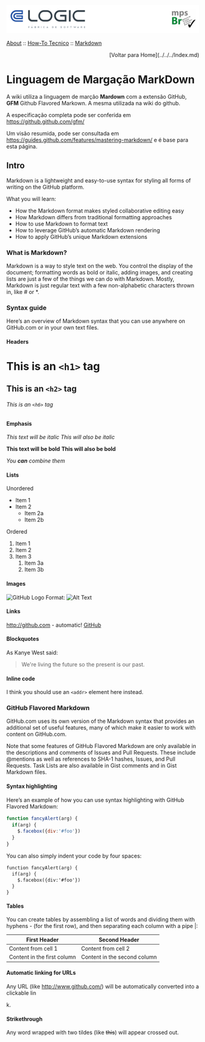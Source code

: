 

  ![Cabecalho](../../../Index-Anexos/Cabecalho.png)


[About](../../About.md) :: [How-To Tecnico](../How-To-Tecnico.md) :: [Markdown](Markdown-CheatSheet.md)

<div align="right"> [Voltar para Home](../../../Index.md) </div>

#  Linguagem de Margação MarkDown


A wiki utiliza a linguagem de marção **Mardown** com a extensão GitHub, **GFM** Github Flavored Markown. A mesma utilizada na wiki do github.

A especificação completa pode ser conferida em https://github.github.com/gfm/

Um visão resumida, pode ser consultada em https://guides.github.com/features/mastering-markdown/ e é base para esta página.

## Intro

Markdown is a lightweight and easy-to-use syntax for styling all forms of writing on the GitHub platform.

What you will learn:

- How the Markdown format makes styled collaborative editing easy
- How Markdown differs from traditional formatting approaches
- How to use Markdown to format text
- How to leverage GitHub’s automatic Markdown rendering
- How to apply GitHub’s unique Markdown extensions

### What is Markdown?

Markdown is a way to style text on the web. You control the display of the document; formatting words as bold or italic, adding images, and creating lists are just a few of the things we can do with Markdown. Mostly, Markdown is just regular text with a few non-alphabetic characters thrown in, like # or *.

### Syntax guide

Here’s an overview of Markdown syntax that you can use anywhere on GitHub.com or in your own text files.

#### Headers

# This is an `<h1>` tag
## This is an `<h2>` tag
###### This is an `<h6>` tag

#### Emphasis

*This text will be italic*
_This will also be italic_

**This text will be bold**
__This will also be bold__

_You **can** combine them_

#### Lists

Unordered

* Item 1
* Item 2
  * Item 2a
  * Item 2b

Ordered

1. Item 1
1. Item 2
1. Item 3
   1. Item 3a
   1. Item 3b

#### Images

![GitHub Logo](/images/logo.png)
Format: ![Alt Text](url)

#### Links

http://github.com - automatic!
[GitHub](http://github.com)

#### Blockquotes

As Kanye West said:

> We're living the future so
> the present is our past.

#### Inline code

I think you should use an
`<addr>` element here instead.

### GitHub Flavored Markdown

GitHub.com uses its own version of the Markdown syntax that provides an additional set of useful features, many of which make it easier to work with content on GitHub.com.

Note that some features of GitHub Flavored Markdown are only available in the descriptions and comments of Issues and Pull Requests. These include @mentions as well as references to SHA-1 hashes, Issues, and Pull Requests. Task Lists are also available in Gist comments and in Gist Markdown files.

#### Syntax highlighting

Here’s an example of how you can use syntax highlighting with GitHub Flavored Markdown:

```javascript
function fancyAlert(arg) {
  if(arg) {
    $.facebox({div:'#foo'})
  }
}
```

You can also simply indent your code by four spaces:

    function fancyAlert(arg) {
      if(arg) {
        $.facebox({div:'#foo'})
      }
    }

#### Tables

You can create tables by assembling a list of words and dividing them with hyphens - (for the first row), and then separating each column with a pipe |:

First Header | Second Header
------------ | -------------
Content from cell 1 | Content from cell 2
Content in the first column | Content in the second column


#### Automatic linking for URLs

Any URL (like http://www.github.com/) will be automatically converted into a clickable lin

k.

#### Strikethrough

Any word wrapped with two tildes (like ~~this~~) will appear crossed out.
